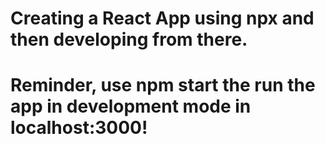 # Creating a React App using npx and then developing from there.

# Reminder, use npm start the run the app in development mode in localhost:3000!
